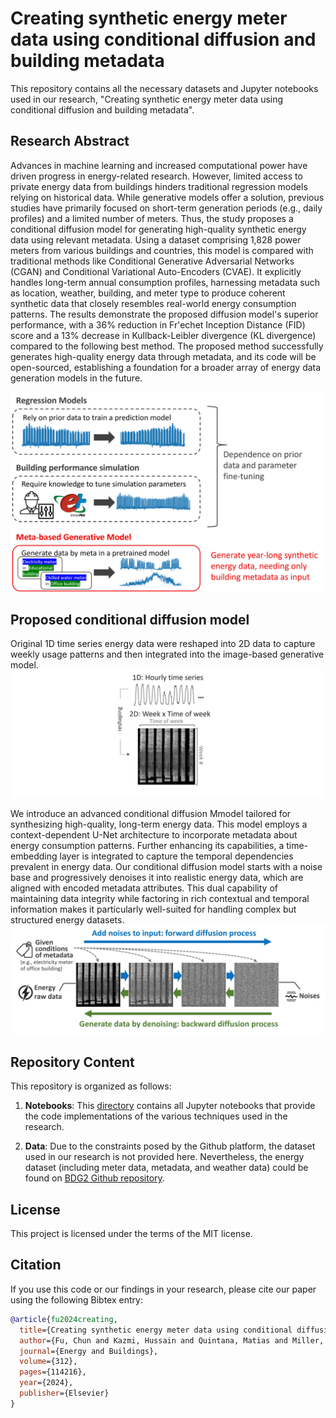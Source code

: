 # Creating synthetic energy meter data using conditional diffusion and building metadata

This repository contains all the necessary datasets and Jupyter notebooks used in our research, "Creating synthetic energy meter data using conditional diffusion and building metadata". 

## Research Abstract

Advances in machine learning and increased computational power have driven progress in energy-related research. However, limited access to private energy data from buildings hinders traditional regression models relying on historical data. While generative models offer a solution, previous studies have primarily focused on short-term generation periods (e.g., daily profiles) and a limited number of meters. Thus, the study proposes a conditional diffusion model for generating high-quality synthetic energy data using relevant metadata. Using a dataset comprising 1,828 power meters from various buildings and countries, this model is compared with traditional methods like Conditional Generative Adversarial Networks (CGAN) and Conditional Variational Auto-Encoders (CVAE). It explicitly handles long-term annual consumption profiles, harnessing metadata such as location, weather, building, and meter type to produce coherent synthetic data that closely resembles real-world energy consumption patterns. The results demonstrate the proposed diffusion model's superior performance, with a 36\% reduction in Fr'echet Inception Distance (FID) score and a 13\% decrease in Kullback-Leibler divergence (KL divergence) compared to the following best method. The proposed method successfully generates high-quality energy data through metadata, and its code will be open-sourced, establishing a foundation for a broader array of energy data generation models in the future.

![Research Concept](https://github.com/buds-lab/energy-diffusion/blob/main/research_concept.jpg)

## Proposed conditional diffusion model

Original 1D time series energy data were reshaped into 2D data to capture weekly usage patterns and then integrated into the image-based generative model.
![Data reshaping](https://github.com/buds-lab/energy-diffusion/blob/main/data_reshaping.jpg)

We introduce an advanced conditional diffusion Mmodel tailored for synthesizing high-quality, long-term energy data. This model employs a context-dependent U-Net architecture to incorporate metadata about energy consumption patterns. Further enhancing its capabilities, a time-embedding layer is integrated to capture the temporal dependencies prevalent in energy data. Our conditional diffusion model starts with a noise base and progressively denoises it into realistic energy data, which are aligned with encoded metadata attributes. This dual capability of maintaining data integrity while factoring in rich contextual and temporal information makes it particularly well-suited for handling complex but structured energy datasets.
![Diffusion model](https://github.com/buds-lab/energy-diffusion/blob/main/diffusion_illustration.jpg)

## Repository Content

This repository is organized as follows:

1. **Notebooks**: This [directory](/notebooks) contains all Jupyter notebooks that provide the code implementations of the various techniques used in the research.

2. **Data**: Due to the constraints posed by the Github platform, the dataset used in our research is not provided here. Nevertheless, the energy dataset (including meter data, metadata, and weather data) could be found on [BDG2 Github repository](https://github.com/buds-lab/building-data-genome-project-2).

## License

This project is licensed under the terms of the MIT license.

## Citation

If you use this code or our findings in your research, please cite our paper using the following Bibtex entry:

```bibtex
@article{fu2024creating,
  title={Creating synthetic energy meter data using conditional diffusion and building metadata},
  author={Fu, Chun and Kazmi, Hussain and Quintana, Matias and Miller, Clayton},
  journal={Energy and Buildings},
  volume={312},
  pages={114216},
  year={2024},
  publisher={Elsevier}
}
